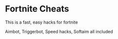 # Fortnite Cheats
 This is a fast, easy hacks for fortnite

 Aimbot, Triggerbot, Speed hacks, Softaim all included
